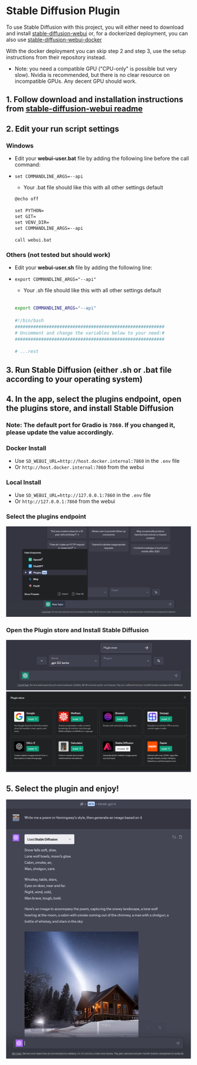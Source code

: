 # Stable Diffusion Plugin

To use Stable Diffusion with this project, you will either need to download and install [stable-diffusion-webui](https://github.com/AUTOMATIC1111/stable-diffusion-webui) or, for a dockerized deployment, you can also use [stable-diffusion-webui-docker](https://github.com/AbdBarho/stable-diffusion-webui-docker)

With the docker deployment you can skip step 2 and step 3, use the setup instructions from their repository instead.

- Note: you need a compatible GPU ("CPU-only" is possible but very slow). Nvidia is recommended, but there is no clear resource on incompatible GPUs. Any decent GPU should work.

## 1. Follow download and installation instructions from [stable-diffusion-webui readme](https://github.com/AUTOMATIC1111/stable-diffusion-webui)

## 2. Edit your run script settings

### Windows

 - Edit your **webui-user.bat** file by adding the following line before the call command:
- `set COMMANDLINE_ARGS=--api`

    - Your .bat file should like this with all other settings default
    ```shell 
    @echo off

    set PYTHON=
    set GIT=
    set VENV_DIR=
    set COMMANDLINE_ARGS=--api

    call webui.bat
    ```
### Others (not tested but should work)

 - Edit your **webui-user.sh** file by adding the following line:
 - `export COMMANDLINE_ARGS="--api"`

     - Your .sh file should like this with all other settings default
    ```bash 

    export COMMANDLINE_ARGS="--api"

    #!/bin/bash
    #########################################################
    # Uncomment and change the variables below to your need:#
    #########################################################

    # ...rest
    ```

## 3. Run Stable Diffusion (either .sh or .bat file according to your operating system)

## 4. In the app, select the plugins endpoint, open the plugins store, and install Stable Diffusion
### **Note: The default port for Gradio is `7860`. If you changed it, please update the value accordingly.**
### Docker Install
- Use `SD_WEBUI_URL=http://host.docker.internal:7860` in the `.env` file 
- Or `http://host.docker.internal:7860` from the webui
### Local Install
- Use `SD_WEBUI_URL=http://127.0.0.1:7860` in the `.env` file 
- Or `http://127.0.0.1:7860` from the webui


### Select the plugins endpoint
![image](../../assets/docs/features/plugins/plugins_endpoint.png)

### Open the Plugin store and Install Stable Diffusion
![image](../../assets/docs/features/plugins/plugin_store.png)
![image](../../assets/docs/features/plugins/stable_diffusion-1.png)


## 5. Select the plugin and enjoy!
![image](../../assets/docs/features/plugins/stable_diffusion-2.png)